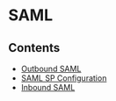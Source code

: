 # SAML

## Contents

- [Outbound SAML](outbound-saml.md)
- [SAML SP Configuration](saml-sp-configuration.md)
- [Inbound SAML](./inbound-saml.md)

